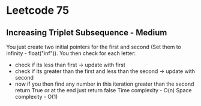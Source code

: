 # Leetcode 75
## Increasing Triplet Subsequence - Medium
You just create two initial pointers for the first and second (Set them to infinity - float("inf")).
You then check for each letter:
- check if its less than first -> update with first
- check if its greater than the first and less than the second -> update with second
- now if you then find any number in this iteration greater than the second return True
or at the end just return false
Time complexity - O(n)
Space complexity - O(1)
